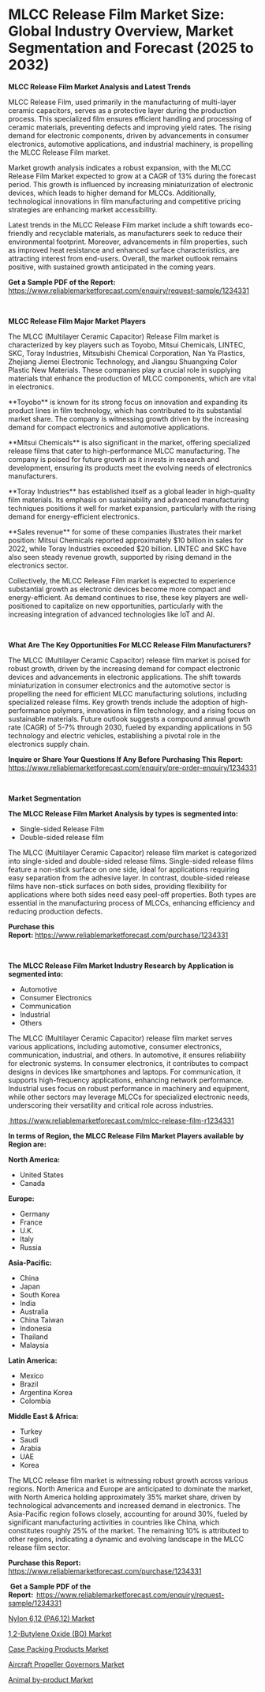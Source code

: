 <p><h1>MLCC Release Film Market Size: Global Industry Overview, Market Segmentation and Forecast (2025 to 2032)</h1></p><p><strong>MLCC Release Film Market Analysis and Latest Trends</strong></p>
<p><p>MLCC Release Film, used primarily in the manufacturing of multi-layer ceramic capacitors, serves as a protective layer during the production process. This specialized film ensures efficient handling and processing of ceramic materials, preventing defects and improving yield rates. The rising demand for electronic components, driven by advancements in consumer electronics, automotive applications, and industrial machinery, is propelling the MLCC Release Film market.</p><p>Market growth analysis indicates a robust expansion, with the MLCC Release Film Market expected to grow at a CAGR of 13% during the forecast period. This growth is influenced by increasing miniaturization of electronic devices, which leads to higher demand for MLCCs. Additionally, technological innovations in film manufacturing and competitive pricing strategies are enhancing market accessibility.</p><p>Latest trends in the MLCC Release Film market include a shift towards eco-friendly and recyclable materials, as manufacturers seek to reduce their environmental footprint. Moreover, advancements in film properties, such as improved heat resistance and enhanced surface characteristics, are attracting interest from end-users. Overall, the market outlook remains positive, with sustained growth anticipated in the coming years.</p></p>
<p><strong>Get a Sample PDF of the Report:&nbsp;</strong> <a href="https://www.reliablemarketforecast.com/enquiry/request-sample/1234331?utm_campaign=1890&utm_medium=2&utm_source=Github&utm_content=ia&utm_term=25032025&utm_id=mlcc-release-film">https://www.reliablemarketforecast.com/enquiry/request-sample/1234331</a></p>
<p>&nbsp;</p>
<p><strong>MLCC Release Film Major Market Players</strong></p>
<p><p>The MLCC (Multilayer Ceramic Capacitor) Release Film market is characterized by key players such as Toyobo, Mitsui Chemicals, LINTEC, SKC, Toray Industries, Mitsubishi Chemical Corporation, Nan Ya Plastics, Zhejiang Jiemei Electronic Technology, and Jiangsu Shuangxing Color Plastic New Materials. These companies play a crucial role in supplying materials that enhance the production of MLCC components, which are vital in electronics.</p><p>**Toyobo** is known for its strong focus on innovation and expanding its product lines in film technology, which has contributed to its substantial market share. The company is witnessing growth driven by the increasing demand for compact electronics and automotive applications.</p><p>**Mitsui Chemicals** is also significant in the market, offering specialized release films that cater to high-performance MLCC manufacturing. The company is poised for future growth as it invests in research and development, ensuring its products meet the evolving needs of electronics manufacturers.</p><p>**Toray Industries** has established itself as a global leader in high-quality film materials. Its emphasis on sustainability and advanced manufacturing techniques positions it well for market expansion, particularly with the rising demand for energy-efficient electronics.</p><p>**Sales revenue** for some of these companies illustrates their market position: Mitsui Chemicals reported approximately $10 billion in sales for 2022, while Toray Industries exceeded $20 billion. LINTEC and SKC have also seen steady revenue growth, supported by rising demand in the electronics sector.</p><p>Collectively, the MLCC Release Film market is expected to experience substantial growth as electronic devices become more compact and energy-efficient. As demand continues to rise, these key players are well-positioned to capitalize on new opportunities, particularly with the increasing integration of advanced technologies like IoT and AI.</p></p>
<p>&nbsp;</p>
<p><strong>What Are The Key Opportunities For MLCC Release Film Manufacturers?</strong></p>
<p><p>The MLCC (Multilayer Ceramic Capacitor) release film market is poised for robust growth, driven by the increasing demand for compact electronic devices and advancements in electronic applications. The shift towards miniaturization in consumer electronics and the automotive sector is propelling the need for efficient MLCC manufacturing solutions, including specialized release films. Key growth trends include the adoption of high-performance polymers, innovations in film technology, and a rising focus on sustainable materials. Future outlook suggests a compound annual growth rate (CAGR) of 5-7% through 2030, fueled by expanding applications in 5G technology and electric vehicles, establishing a pivotal role in the electronics supply chain.</p></p>
<p><strong>Inquire or Share Your Questions If Any Before Purchasing This Report:</strong> <a href="https://www.reliablemarketforecast.com/enquiry/pre-order-enquiry/1234331?utm_campaign=1890&utm_medium=2&utm_source=Github&utm_content=ia&utm_term=25032025&utm_id=mlcc-release-film">https://www.reliablemarketforecast.com/enquiry/pre-order-enquiry/1234331</a></p>
<p>&nbsp;</p>
<p><strong>Market Segmentation</strong></p>
<p><strong>The MLCC Release Film Market Analysis by types is segmented into:</strong></p>
<p><ul><li>Single-sided Release Film</li><li>Double-sided release film</li></ul></p>
<p><p>The MLCC (Multilayer Ceramic Capacitor) release film market is categorized into single-sided and double-sided release films. Single-sided release films feature a non-stick surface on one side, ideal for applications requiring easy separation from the adhesive layer. In contrast, double-sided release films have non-stick surfaces on both sides, providing flexibility for applications where both sides need easy peel-off properties. Both types are essential in the manufacturing process of MLCCs, enhancing efficiency and reducing production defects.</p></p>
<p><strong>Purchase this Report:&nbsp;</strong><a href="https://www.reliablemarketforecast.com/purchase/1234331?utm_campaign=1890&utm_medium=2&utm_source=Github&utm_content=ia&utm_term=25032025&utm_id=mlcc-release-film">https://www.reliablemarketforecast.com/purchase/1234331</a></p>
<p>&nbsp;</p>
<p><strong>The MLCC Release Film Market Industry Research by Application is segmented into:</strong></p>
<p><ul><li>Automotive</li><li>Consumer Electronics</li><li>Communication</li><li>Industrial</li><li>Others</li></ul></p>
<p><p>The MLCC (Multilayer Ceramic Capacitor) release film market serves various applications, including automotive, consumer electronics, communication, industrial, and others. In automotive, it ensures reliability for electronic systems. In consumer electronics, it contributes to compact designs in devices like smartphones and laptops. For communication, it supports high-frequency applications, enhancing network performance. Industrial uses focus on robust performance in machinery and equipment, while other sectors may leverage MLCCs for specialized electronic needs, underscoring their versatility and critical role across industries.</p></p>
<p><a href="https://www.reliablemarketforecast.com/mlcc-release-film-r1234331?utm_campaign=1890&utm_medium=2&utm_source=Github&utm_content=ia&utm_term=25032025&utm_id=mlcc-release-film">&nbsp;https://www.reliablemarketforecast.com/mlcc-release-film-r1234331</a></p>
<p><strong>In terms of Region, the MLCC Release Film Market Players available by Region are:</strong></p>
<p>
    <p> <strong> North America: </strong>
        <ul>
            <li>United States</li>
            <li>Canada</li>
        </ul>
        </p> 
    <p> <strong> Europe: </strong>
        <ul>
            <li>Germany</li>
            <li>France</li>
            <li>U.K.</li>
            <li>Italy</li>
            <li>Russia</li>
        </ul>
        </p> 
    <p> <strong> Asia-Pacific: </strong>
        <ul>
            <li>China</li>
            <li>Japan</li>
            <li>South Korea</li>
            <li>India</li>
            <li>Australia</li>
            <li>China Taiwan</li>
            <li>Indonesia</li>
            <li>Thailand</li>
            <li>Malaysia</li>
        </ul>
        </p> 
    <p> <strong> Latin America: </strong>
        <ul>
            <li>Mexico</li>
            <li>Brazil</li>
            <li>Argentina Korea</li>
            <li>Colombia</li>
        </ul>
        </p> 
    <p> <strong> Middle East & Africa: </strong>
        <ul>
            <li>Turkey</li>
            <li>Saudi</li>
            <li>Arabia</li>
            <li>UAE</li>
            <li>Korea</li>
        </ul>
    </p>
    </p>
<p><p>The MLCC release film market is witnessing robust growth across various regions. North America and Europe are anticipated to dominate the market, with North America holding approximately 35% market share, driven by technological advancements and increased demand in electronics. The Asia-Pacific region follows closely, accounting for around 30%, fueled by significant manufacturing activities in countries like China, which constitutes roughly 25% of the market. The remaining 10% is attributed to other regions, indicating a dynamic and evolving landscape in the MLCC release film sector.</p></p>
<p><strong>Purchase this Report: </strong><a href="https://www.reliablemarketforecast.com/purchase/1234331?utm_campaign=1890&utm_medium=2&utm_source=Github&utm_content=ia&utm_term=25032025&utm_id=mlcc-release-film">https://www.reliablemarketforecast.com/purchase/1234331</a></p>
<p>&nbsp;<strong>Get a Sample PDF of the Report:&nbsp;&nbsp;</strong><a href="https://www.reliablemarketforecast.com/enquiry/request-sample/1234331?utm_campaign=1890&utm_medium=2&utm_source=Github&utm_content=ia&utm_term=25032025&utm_id=mlcc-release-film">https://www.reliablemarketforecast.com/enquiry/request-sample/1234331</a></p>
<p><strong></strong></p>
<p><p><a href="https://github.com/lelahokendo/Market-Research-Report-List-1/blob/main/nylon-612-pa612-market.md?utm_campaign=1890&utm_medium=2&utm_source=Github&utm_content=ia&utm_term=25032025&utm_id=mlcc-release-film">Nylon 6,12 (PA6,12) Market</a></p><p><a href="https://github.com/vestadjogile/Market-Research-Report-List-1/blob/main/12-butylene-oxide-bo-market.md?utm_campaign=1890&utm_medium=2&utm_source=Github&utm_content=ia&utm_term=25032025&utm_id=mlcc-release-film">1,2-Butylene Oxide (BO) Market</a></p><p><a href="https://github.com/hatlepigna2s/Market-Research-Report-List-1/blob/main/case-packing-products-market.md?utm_campaign=1890&utm_medium=2&utm_source=Github&utm_content=ia&utm_term=25032025&utm_id=mlcc-release-film">Case Packing Products Market</a></p><p><a href="https://github.com/wantadhagino/Market-Research-Report-List-1/blob/main/aircraft-propeller-governors-market.md?utm_campaign=1890&utm_medium=2&utm_source=Github&utm_content=ia&utm_term=25032025&utm_id=mlcc-release-film">Aircraft Propeller Governors Market</a></p><p><a href="https://github.com/stunzkocotpv/Market-Research-Report-List-1/blob/main/animal-by-product-market.md?utm_campaign=1890&utm_medium=2&utm_source=Github&utm_content=ia&utm_term=25032025&utm_id=mlcc-release-film">Animal by-product Market</a></p></p>